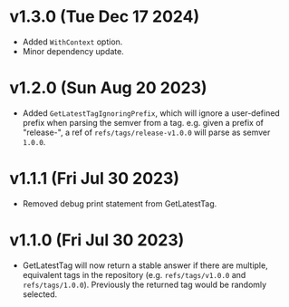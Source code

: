 # v1.3.0 (Tue Dec 17 2024)

- Added `WithContext` option.
- Minor dependency update.

# v1.2.0 (Sun Aug 20 2023)

- Added `GetLatestTagIgnoringPrefix`, which will ignore a user-defined prefix 
  when parsing the semver from a tag. e.g. given a prefix of "release-", a ref
  of `refs/tags/release-v1.0.0` will parse as semver `1.0.0`.

# v1.1.1 (Fri Jul 30 2023)

- Removed debug print statement from GetLatestTag.

# v1.1.0 (Fri Jul 30 2023)

- GetLatestTag will now return a stable answer if there are multiple, equivalent
  tags in the repository (e.g. `refs/tags/v1.0.0` and `refs/tags/1.0.0`). Previously
  the returned tag would be randomly selected.
